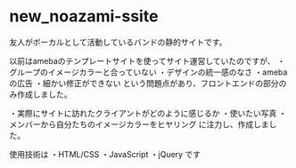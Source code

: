 # new_noazami-ssite
友人がボーカルとして活動しているバンドの静的サイトです。

以前はamebaのテンプレートサイトを使ってサイト運営していたのですが、
・グループのイメージカラーと合っていない
・デザインの統一感のなさ
・amebaの広告
・細かい修正ができない
という問題点があり、フロントエンドの部分のみ作成しました。

・実際にサイトに訪れたクライアントがどのように感じるか
・使いたい写真
・メンバーから自分たちのイメージカラーをヒヤリング
に注力し、作成しました。

使用技術は
・HTML/CSS
・JavaScript
・jQuery
です
